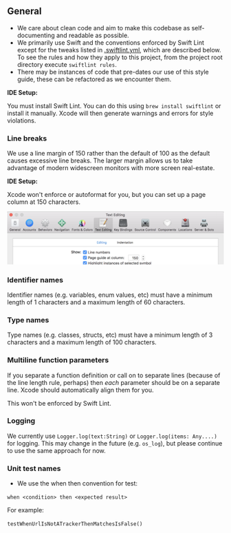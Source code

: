 ## General

* We care about clean code and aim to make this codebase as self-documenting and readable as possible.
* We primarily use Swift and the conventions enforced by Swift Lint except for the tweaks listed in [.swiftlint.yml](../.swiftlint.yml), which are described below.  To see the rules and how they apply to this project, from the project root directory execute `swiftlint rules`.
* There may be instances of code that pre-dates our use of this style guide, these can be refactored as we encounter them.

**IDE Setup:**

You must install Swift Lint.  You can do this using `brew install swiftlint` or install it manually.  Xcode will then generate warnings and errors for style violations.

### Line breaks

We use a line margin of 150 rather than the default of 100 as the default causes excessive line breaks. The larger margin allows us to take advantage of modern widescreen monitors with more screen real-estate.

**IDE Setup:**

Xcode won't enforce or autoformat for you, but you can set up a page column at 150 characters.

![Setting page guide column](xcode-page-guide.png)

### Identifier names

Identifier names (e.g. variables, enum values, etc) must have a minimum length of 1 characters and a maximum length of 60 characters.

### Type names

Type names (e.g. classes, structs, etc) must have a minimum length of 3 characters and a maximum length of 100 characters.

### Multiline function parameters

If you separate a function definition or call on to separate lines (because of the line length rule, perhaps) then _each_ parameter should be on a separate line.  Xcode should automatically align them for you.

This won't be enforced by Swift Lint.

### Logging

We currently use `Logger.log(text:String)` or `Logger.log(items: Any....)` for logging.  This may change in the future (e.g. `os_log`), but please continue to use the same approach for now.

### Unit test names

* We use the when then convention for test:

```when <condition> then <expected result>```

For example:

```testWhenUrlIsNotATrackerThenMatchesIsFalse()```

